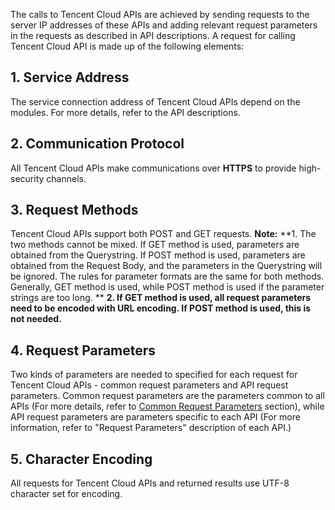 The calls to Tencent Cloud APIs are achieved by sending requests to the server IP addresses of these APIs and adding relevant request parameters in the requests as described in API descriptions. A request for calling Tencent Cloud API is made up of the following elements:

## 1. Service Address
The service connection address of Tencent Cloud APIs depend on the modules. For more details, refer to the API descriptions.

## 2. Communication Protocol
All Tencent Cloud APIs make communications over **HTTPS** to provide high-security channels.

## 3. Request Methods

Tencent Cloud APIs support both POST and GET requests.
**Note:**
**1. The two methods cannot be mixed. If GET method is used, parameters are obtained from the Querystring. If POST method is used, parameters are obtained from the Request Body, and the parameters in the Querystring will be ignored. The rules for parameter formats are the same for both methods. Generally, GET method is used, while POST method is used if the parameter strings are too long. **
**2. If GET method is used, all request parameters need to be encoded with URL encoding. If POST method is used, this is not needed.**

## 4. Request Parameters
Two kinds of parameters are needed to specified for each request for Tencent Cloud APIs - common request parameters and API request parameters. Common request parameters are the parameters common to all APIs (For more details, refer to [Common Request Parameters](https://www.qcloud.com/doc/api/231/4473) section), while API request parameters are parameters specific to each API (For more information, refer to "Request Parameters" description of each API.)

## 5. Character Encoding
All requests for Tencent Cloud APIs and returned results use UTF-8 character set for encoding.
